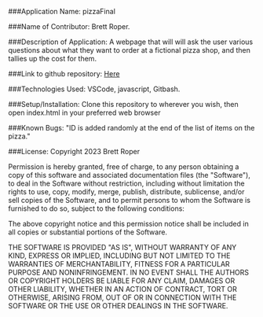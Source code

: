 ###Application Name: pizzaFinal

###Name of Contributor: Brett Roper.

###Description of Application: A webpage that will will ask the user various questions about what they want to order at a fictional pizza shop, and then tallies up the cost for them.

###Link to github repository: [Here](https://github.com/Artimedias/pizzaFinal)

###Technologies Used: VSCode, javascript, Gitbash.

###Setup/Installation: Clone this repository to wherever you wish, then open index.html in your preferred web browser

###Known Bugs: "ID is added randomly at the end of the list of items on the pizza."

###License: Copyright 2023 Brett Roper

Permission is hereby granted, free of charge, to any person obtaining a copy of this software and associated documentation files (the "Software"), to deal in the Software without restriction, including without limitation the rights to use, copy, modify, merge, publish, distribute, sublicense, and/or sell copies of the Software, and to permit persons to whom the Software is furnished to do so, subject to the following conditions:

The above copyright notice and this permission notice shall be included in all copies or substantial portions of the Software.

THE SOFTWARE IS PROVIDED "AS IS", WITHOUT WARRANTY OF ANY KIND, EXPRESS OR IMPLIED, INCLUDING BUT NOT LIMITED TO THE WARRANTIES OF MERCHANTABILITY, FITNESS FOR A PARTICULAR PURPOSE AND NONINFRINGEMENT. IN NO EVENT SHALL THE AUTHORS OR COPYRIGHT HOLDERS BE LIABLE FOR ANY CLAIM, DAMAGES OR OTHER LIABILITY, WHETHER IN AN ACTION OF CONTRACT, TORT OR OTHERWISE, ARISING FROM, OUT OF OR IN CONNECTION WITH THE SOFTWARE OR THE USE OR OTHER DEALINGS IN THE SOFTWARE.